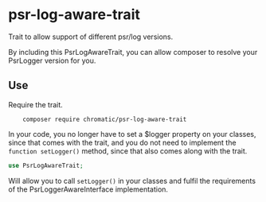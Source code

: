 # psr-log-aware-trait

Trait to allow support of different psr/log versions. 

By including this PsrLogAwareTrait, you can allow composer to resolve your PsrLogger version for you. 

## Use

Require the trait. 

        composer require chromatic/psr-log-aware-trait


In your code, you no longer have to set a $logger property on your classes, since that comes with the trait, and you do not need to implement the `function setLogger()` method, since that also comes along with the trait. 

```php
use PsrLogAwareTrait;
```
        
Will allow you to call `setLogger()` in your classes and fulfil the requirements of the PsrLoggerAwareInterface implementation.
